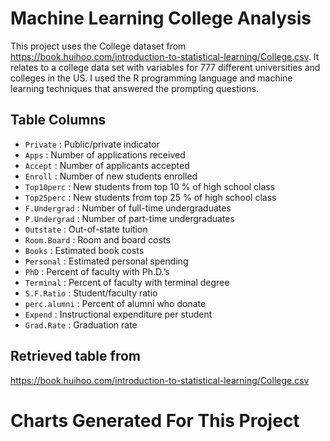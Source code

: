 # Machine Learning College Analysis
This project uses the College dataset from https://book.huihoo.com/introduction-to-statistical-learning/College.csv. It relates to a college data set with variables for 777 different universities and colleges in the US. I used the R programming language and machine learning techniques that answered the prompting questions. 

## Table Columns
-	`Private` : Public/private indicator
-	`Apps` : Number of applications received
-	`Accept` : Number of applicants accepted
-	`Enroll` : Number of new students enrolled
-	`Top10perc` : New students from top 10 % of high school class
-	`Top25perc` : New students from top 25 % of high school class
-	`F.Undergrad` : Number of full-time undergraduates
-	`P.Undergrad` : Number of part-time undergraduates
-	`Outstate`  : Out-of-state tuition
-	`Room.Board` : Room and board costs
-	`Books` : Estimated book costs
-	`Personal` : Estimated personal spending
-	`PhD` : Percent of faculty with Ph.D.’s
-	`Terminal` : Percent of faculty with terminal degree
-	`S.F.Ratio` : Student/faculty ratio
-	`perc.alumni` : Percent of alumni who donate
-	`Expend` : Instructional expenditure per student
-	`Grad.Rate` : Graduation rate

## Retrieved table from
https://book.huihoo.com/introduction-to-statistical-learning/College.csv

# Charts Generated For This Project
## 
